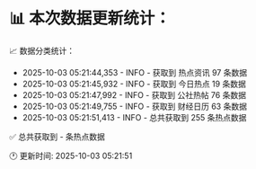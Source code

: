📊 本次数据更新统计：
==========================

📈 数据分类统计：
- 2025-10-03 05:21:44,353 - INFO - 获取到 热点资讯 97 条数据
- 2025-10-03 05:21:45,932 - INFO - 获取到 今日热点 19 条数据
- 2025-10-03 05:21:47,992 - INFO - 获取到 公社热帖 76 条数据
- 2025-10-03 05:21:49,755 - INFO - 获取到 财经日历 63 条数据
- 2025-10-03 05:21:51,413 - INFO - 总共获取到 255 条热点数据

✅ 总共获取到 - 条热点数据

🕐 更新时间: 2025-10-03 05:21:51
